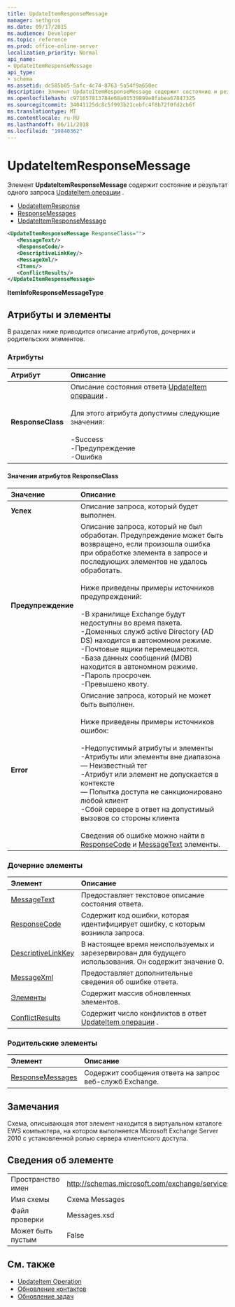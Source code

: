 ```yaml
---
title: UpdateItemResponseMessage
manager: sethgros
ms.date: 09/17/2015
ms.audience: Developer
ms.topic: reference
ms.prod: office-online-server
localization_priority: Normal
api_name:
- UpdateItemResponseMessage
api_type:
- schema
ms.assetid: dc585b05-5afc-4c74-8763-5a54f9a650ec
description: Элемент UpdateItemResponseMessage содержит состояние и результат одного запроса UpdateItem операции.
ms.openlocfilehash: c971657813784e68a01539899e8fabea67847325
ms.sourcegitcommit: 34041125dc8c5f993b21cebfc4f8b72f0fd2cb6f
ms.translationtype: MT
ms.contentlocale: ru-RU
ms.lasthandoff: 06/11/2018
ms.locfileid: "19840362"
---
```

# <a name="updateitemresponsemessage"></a>UpdateItemResponseMessage

Элемент **UpdateItemResponseMessage** содержит состояние и результат одного запроса [UpdateItem операции](updateitem-operation.md) . 
  
- [UpdateItemResponse](updateitemresponse.md)
- [ResponseMessages](responsemessages.md)
- [UpdateItemResponseMessage](updateitemresponsemessage.md)
  
```xml
<UpdateItemResponseMessage ResponseClass="">
   <MessageText/>
   <ResponseCode/>
   <DescriptiveLinkKey/>
   <MessageXml/>
   <Items/>
   <ConflictResults/>
</UpdateItemResponseMessage>
```

 **ItemInfoResponseMessageType**
## <a name="attributes-and-elements"></a>Атрибуты и элементы

В разделах ниже приводится описание атрибутов, дочерних и родительских элементов.
  
### <a name="attributes"></a>Атрибуты

|**Атрибут**|**Описание**|
|:-----|:-----|
|**ResponseClass** <br/> | Описание состояния ответа [UpdateItem операции](updateitem-operation.md) . <br/><br/>Для этого атрибута допустимы следующие значения:  <br/><br/>-Success  <br/>-Предупреждение  <br/>-Ошибка  <br/> |
   
#### <a name="responseclass-attribute-values"></a>Значения атрибутов ResponseClass

|**Значение**|**Описание**|
|:-----|:-----|
|**Успех** <br/> |Описание запроса, который будет выполнен.  <br/> |
|**Предупреждение** <br/> | Описание запроса, который не был обработан. Предупреждение может быть возвращено, если произошла ошибка при обработке элемента в запросе и последующих элементов не удалось обработать. <br/><br/>Ниже приведены примеры источников предупреждений:  <br/><br/>-В хранилище Exchange будут недоступны во время пакета.  <br/>-Доменных служб active Directory (AD DS) находится в автономном режиме.  <br/>-Почтовые ящики перемещаются.  <br/>-База данных сообщений (MDB) находится в автономном режиме.  <br/>-Пароль просрочен.  <br/>-Превышено квоту.  <br/> |
|**Error** <br/> | Описание запроса, который не может быть выполнен. <br/><br/>Ниже приведены примеры источников ошибок:  <br/><br/>-Недопустимый атрибуты и элементы  <br/>-Атрибуты или элементы вне диапазона  <br/>— Неизвестный тег  <br/>-Атрибут или элемент не допускается в контексте  <br/>— Попытка доступа не санкционировано любой клиент  <br/>-Сбой сервере в ответ на допустимый вызовов со стороны клиента  <br/><br/>  Сведения об ошибке можно найти в [ResponseCode](responsecode.md) и [MessageText](messagetext.md) элементы.  <br/> |
   
### <a name="child-elements"></a>Дочерние элементы

|**Элемент**|**Описание**|
|:-----|:-----|
|[MessageText](messagetext.md) <br/> |Предоставляет текстовое описание состояния ответа.  <br/> |
|[ResponseCode](responsecode.md) <br/> |Содержит код ошибки, которая идентифицирует ошибку, с которым возникла запроса.  <br/> |
|[DescriptiveLinkKey](descriptivelinkkey.md) <br/> |В настоящее время неиспользуемых и зарезервирован для будущего использования. Он содержит значение 0.  <br/> |
|[MessageXml](messagexml.md) <br/> |Предоставляет дополнительные сведения об ошибке ответа.  <br/> |
|[Элементы](items.md) <br/> |Содержит массив обновленных элементов.  <br/> |
|[ConflictResults](conflictresults.md) <br/> |Содержит число конфликтов в ответ [UpdateItem операции](updateitem-operation.md) .  <br/> |
   
### <a name="parent-elements"></a>Родительские элементы

|**Элемент**|**Описание**|
|:-----|:-----|
|[ResponseMessages](responsemessages.md) <br/> |Содержит сообщения ответа на запрос веб-служб Exchange.  <br/> |
   
## <a name="remarks"></a>Замечания

Схема, описывающая этот элемент находится в виртуальном каталоге EWS компьютера, на котором выполняется Microsoft Exchange Server 2010 с установленной ролью сервера клиентского доступа.
  
## <a name="element-information"></a>Сведения об элементе

|||
|:-----|:-----|
|Пространство имен  <br/> |http://schemas.microsoft.com/exchange/services/2006/messages  <br/> |
|Имя схемы  <br/> |Схема Messages  <br/> |
|Файл проверки  <br/> |Messages.xsd  <br/> |
|Может быть пустым  <br/> |False  <br/> |
   
## <a name="see-also"></a>См. также

- [UpdateItem Operation](updateitem-operation.md)
- [Обновление контактов](http://msdn.microsoft.com/library/9a865953-b94a-4229-b632-2dee433314be%28Office.15%29.aspx)
- [Обновление задач](http://msdn.microsoft.com/library/0a1bf360-d40c-4a99-929b-4c73a14394d5%28Office.15%29.aspx)

